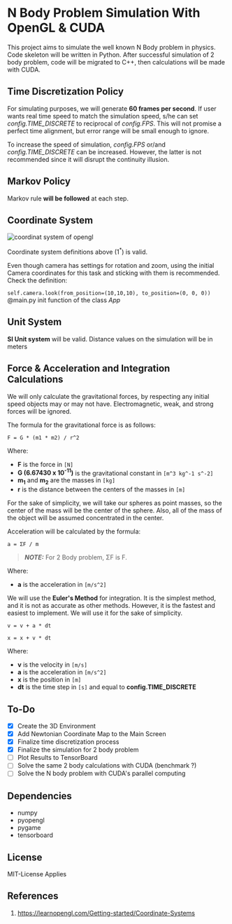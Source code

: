 # N Body Problem Simulation With OpenGL & CUDA

This project aims to simulate the well known N Body problem in physics. Code skeleton will be written in Python. After successful simulation of 2 body problem, code will be migrated to C++, then calculations will be made with CUDA.

## Time Discretization Policy

For simulating purposes, we will generate **60 frames per second**. If user wants real time speed to match the simulation speed, s/he can set *config.TIME_DISCRETE* to reciprocal of *config.FPS*. This will not promise a perfect time alignment, but error range will be small enough to ignore.

To increase the speed of simulation, *config.FPS* or/and *config.TIME_DISCRETE* can be increased. However, the latter is not recommended since it will disrupt the continuity illusion.

## Markov Policy

Markov rule **will be followed** at each step.

## Coordinate System

![coordinat system of opengl](https://learnopengl.com/img/getting-started/coordinate_systems_right_handed.png)

Coordinate system definitions above (1<sup>*</sup>) is valid.

Even though camera has settings for rotation and zoom, using the initial Camera coordinates for this task and sticking with them is recommended. Check the definition:

`self.camera.look(from_position=(10,10,10), to_position=(0, 0, 0))` @main.py init function of the class *App*

## Unit System

**SI Unit system** will be valid. Distance values on the simulation will be in meters

## Force & Acceleration and Integration Calculations

We will only calculate the gravitational forces, by respecting any initial speed objects may or may not have. Electromagnetic, weak, and strong forces will be ignored.

The formula for the gravitational force is as follows:

`F = G * (m1 * m2) / r^2`

Where:

- **F** is the force in `[N]`
- **G (6.67430 x 10<sup>-11</sup>)** is the gravitational constant in `[m^3 kg^-1 s^-2]`
- **m<sub>1</sub>** and **m<sub>2</sub>** are the masses in `[kg]`
- **r** is the distance between the centers of the masses in `[m]`

For the sake of simplicity, we will take our spheres as point masses, so the center of the mass will be the center of the sphere. Also, all of the mass of the object will be assumed concentrated in the center.

Acceleration will be calculated by the formula:

`a = ΣF / m`

> **_NOTE:_**  For 2 Body problem, ΣF is F.

Where:

- **a** is the acceleration in `[m/s^2]`

We will use the **Euler's Method** for integration. It is the simplest method, and it is not as accurate as other methods. However, it is the fastest and easiest to implement. We will use it for the sake of simplicity.

`v = v + a * dt`

`x = x + v * dt`

Where:

- **v** is the velocity in `[m/s]`
- **a** is the acceleration in `[m/s^2]`
- **x** is the position in `[m]`
- **dt** is the time step in `[s]` and equal to **config.TIME_DISCRETE**

## To-Do

- [x] Create the 3D Environment
- [x] Add Newtonian Coordinate Map to the Main Screen
- [x] Finalize time discretization process
- [x] Finalize the simulation for 2 body problem
- [ ] Plot Results to TensorBoard
- [ ] Solve the same 2 body calculations with CUDA (benchmark ?)
- [ ] Solve the N body problem with CUDA's parallel computing

## Dependencies

- numpy
- pyopengl
- pygame
- tensorboard

## License

MIT-License Applies

## References

1. https://learnopengl.com/Getting-started/Coordinate-Systems
